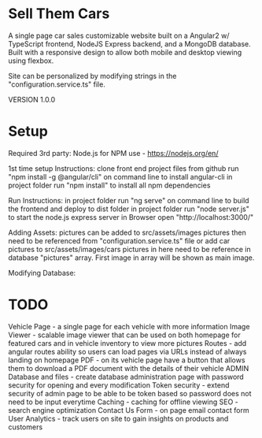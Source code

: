 # Sell Them Cars

A single page car sales customizable website built on a Angular2 w/ TypeScript frontend, NodeJS Express backend, and a MongoDB database. Built with a responsive design to allow both mobile and desktop viewing using flexbox.

Site can be personalized by modifying strings in the "configuration.service.ts" file. 

VERSION 1.0.0

# Setup 

Required 3rd party:
Node.js for NPM use - https://nodejs.org/en/

1st time setup Instructions:
clone front end project files from github
run "npm install -g @angular/cli" on command line to install angular-cli
in project folder run "npm install" to install all npm dependencies

Run Instructions:
in project folder run "ng serve" on command line to build the frontend and deploy to dist folder
in project folder run "node server.js" to start the node.js express server
in Browser open "http://localhost:3000/"

Adding Assets:
pictures can be added to src/assets/images
pictures then need to be referenced from "configuration.service.ts" file 
or
add car pictures to src/assets/images/cars
pictures in here need to be reference in database "pictures" array. First image in array will be shown as main image. 

Modifying Database:

# TODO
Vehicle Page - a single page for each vehicle with more information
Image Viewer - scalable image viewer that can be used on both homepage for featured cars and in vehicle inventory to view more pictures
Routes - add angular routes ability so users can load pages via URLs instead of always landing on homepage
PDF - on its vehicle page have a button that allows them to download a PDF document with the details of their vehicle
ADMIN Database and files - create database administration page with password security for opening and every modification
Token security - extend security of admin page to be able to be token based so password does not need to be input everytime
Caching - caching for offline viewing
SEO - search engine optimization
Contact Us Form - on page email contact form
User Analytics - track users on site to gain insights on products and customers